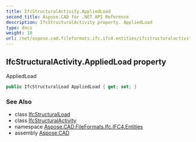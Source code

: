 ```yaml
---
title: IfcStructuralActivity.AppliedLoad
second_title: Aspose.CAD for .NET API Reference
description: IfcStructuralActivity property. AppliedLoad
type: docs
weight: 10
url: /net/aspose.cad.fileformats.ifc.ifc4.entities/ifcstructuralactivity/appliedload/
---
```

## IfcStructuralActivity.AppliedLoad property

AppliedLoad

```csharp
public IfcStructuralLoad AppliedLoad { get; set; }
```

### See Also

* class [IfcStructuralLoad](../../ifcstructuralload/)
* class [IfcStructuralActivity](../)
* namespace [Aspose.CAD.FileFormats.Ifc.IFC4.Entities](../../ifcstructuralactivity/)
* assembly [Aspose.CAD](../../../)


